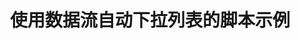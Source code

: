 ---
layout: article
title: 使用数据流自动下拉列表的脚本示例
description: 
  - 模板展示了一个脚本示例，它通过使用数据流过滤数据源中的数据。每隔五秒钟，脚本就会执行一次。当显示完所有数据，列表又会从头开始。
lang: cn
weight: 50
isDraft: false
ref: Script-Auto-Scroll-List
category:
  - Scripting
image: Script-Auto-Scroll-List-en.png
image_thumbnail: 
download: Script-Auto-Scroll-List - CN.pbmx
overview_description:
overview_benefits:
overview_data_sources:
---